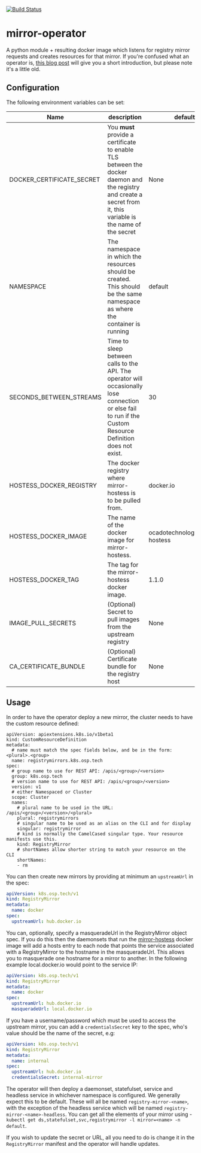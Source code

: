[![Build Status](https://travis-ci.org/ocadotechnology/mirror-operator.svg?branch=master)](https://travis-ci.org/ocadotechnology/mirror-operator)

# mirror-operator
A python module + resulting docker image which listens for registry mirror requests and creates resources for that mirror. 
If you're confused what an operator is, [this blog post][operators] will give you a short introduction, but please note it's a little old.

## Configuration
The following environment variables can be set:

Name | description | default 
--- | --- | --- 
DOCKER_CERTIFICATE_SECRET | You **must** provide a certificate to enable TLS between the docker daemon and the registry and create a secret from it, this variable is the name of the secret | None
NAMESPACE | The namespace in which the resources should be created. This should be the same namespace as where the container is running | default 
SECONDS_BETWEEN_STREAMS | Time to sleep between calls to the API. The operator will occasionally lose connection or else fail to run if the Custom Resource Definition does not exist. | 30
HOSTESS_DOCKER_REGISTRY | The docker registry where mirror-hostess is to be pulled from. | docker.io 
HOSTESS_DOCKER_IMAGE | The name of the docker image for mirror-hostess. | ocadotechnology/mirror-hostess
HOSTESS_DOCKER_TAG | The tag for the mirror-hostess docker image. | 1.1.0
IMAGE_PULL_SECRETS | (Optional) Secret to pull images from the upstream registry | None
CA_CERTIFICATE_BUNDLE | (Optional) Certificate bundle for the registry host  | None

## Usage
In order to have the operator deploy a new mirror, the cluster needs to have the custom resource defined:
```
apiVersion: apiextensions.k8s.io/v1beta1
kind: CustomResourceDefinition
metadata:
  # name must match the spec fields below, and be in the form: <plural>.<group>
  name: registrymirrors.k8s.osp.tech
spec:
  # group name to use for REST API: /apis/<group>/<version>
  group: k8s.osp.tech
  # version name to use for REST API: /apis/<group>/<version>
  version: v1
  # either Namespaced or Cluster
  scope: Cluster
  names:
    # plural name to be used in the URL: /apis/<group>/<version>/<plural>
    plural: registrymirrors
    # singular name to be used as an alias on the CLI and for display
    singular: registrymirror
    # kind is normally the CamelCased singular type. Your resource manifests use this.
    kind: RegistryMirror
    # shortNames allow shorter string to match your resource on the CLI
    shortNames:
    - rm

```

You can then create new mirrors by providing at minimum an `upstreamUrl` in the spec:
```yaml
apiVersion: k8s.osp.tech/v1
kind: RegistryMirror
metadata:
  name: docker
spec:
  upstreamUrl: hub.docker.io
```

You can, optionally, specify a masqueradeUrl in the RegistryMirror object spec. If you do this then the daemonsets that run the [mirror-hostess][mirror-hostess] docker image will add a hosts entry to each node that points the service associated with a RegistryMirror to the hostname in the masqueradeUrl. This allows you to masquerade one hostname for a mirror to another. In the following example local.docker.io would point to the service IP:

```yaml
apiVersion: k8s.osp.tech/v1
kind: RegistryMirror
metadata:
  name: docker
spec:
  upstreamUrl: hub.docker.io
  masqueradeUrl: local.docker.io
```

If you have a username/password which must be used to access the upstream mirror, you can add a `credentialsSecret` key to the spec, who's value should
be the name of the secret, e.g:
```yaml
apiVersion: k8s.osp.tech/v1
kind: RegistryMirror
metadata:
  name: internal
spec:
  upstreamUrl: hub.docker.io
  credentialsSecret: internal-mirror
```

The operator will then deploy a daemonset, statefulset, service and headless service in whichever namespace is configured. We generally expect this to be default. These will all be named `registry-mirror-<name>`, with the exception of the headless service which will be named `registry-mirror-<name>-headless`.
You can get all the elements of your mirror using - `kubectl get ds,statefulset,svc,registrymirror -l mirror=<name> -n default`.

If you wish to update the secret or URL, all you need to do is change it in the `RegistryMirror` manifest and the operator will handle updates. 

[operators]: https://coreos.com/blog/introducing-operators.html
[mirror-hostess]: https://github.com/ocadotechnology/mirror-hostess
